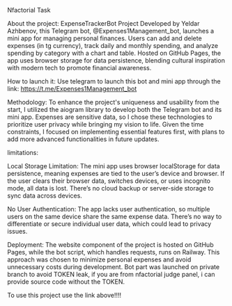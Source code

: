 Nfactorial Task

About the project:
ExpenseTrackerBot Project
Developed by Yeldar Azhbenov, this Telegram bot, @Expenses1Management_bot, launches a mini app for managing personal finances. Users can add and delete expenses (in tg currency), track daily and monthly spending, and analyze spending by category with a chart and table. Hosted on GitHub Pages, the app uses browser storage for data persistence, blending cultural inspiration with modern tech to promote financial awareness.

How to launch it:
Use telegram to launch this bot and mini app through the link: https://t.me/Expenses1Management_bot

Methodology:
To enhance the project's uniqueness and usability from the start, I utilized the aiogram library to develop both the Telegram bot and its mini app. Expenses are sensitive data, so I chose these technologies to prioritize user privacy while bringing my vision to life. Given the time constraints, I focused on implementing essential features first, with plans to add more advanced functionalities in future updates.

limitations:

Local Storage Limitation: The mini app uses browser localStorage for data persistence, meaning expenses are tied to the user’s device and browser. If the user clears their browser data, switches devices, or uses incognito mode, all data is lost. There’s no cloud backup or server-side storage to sync data across devices.

No User Authentication: The app lacks user authentication, so multiple users on the same device share the same expense data. There’s no way to differentiate or secure individual user data, which could lead to privacy issues.

Deployment:
The website component of the project is hosted on GitHub Pages, while the bot script, which handles requests, runs on Railway. This approach was chosen to minimize personal expenses and avoid unnecessary costs during development. Bot part was launched on private branch to avoid TOKEN leak, if you are from nfactorial judge panel, i can provide source code without the TOKEN.

To use this project use the link above!!!!

